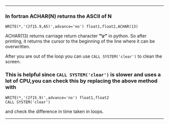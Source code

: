 ***
### In fortran ACHAR(N) returns the ASCII of N

    WRITE(*,'(2f15.9,A5)',advance='no') float1,float2,ACHAR(13)

ACHAR(13) returns carriage return character **"\r"** in python. So after printing, it returns the cursor to the beginning of the line where it can be overwritten.

After you are out of the loop you can use `CALL SYSTEM('clear')` to clean the screen. 

### This is helpful since `CALL SYSTEM('clear')` is slower and uses a lot of CPU,you can check this by replacing the above method with <br>

    WRITE(*,'(2f15.9)',advance='no') float1,float2
    CALL SYSTEM('clear')

and check the difference in time taken in loops.
***
